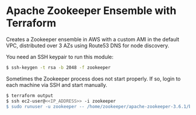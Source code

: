 # Apache Zookeeper Ensemble with Terraform

Creates a Zookeeper ensemble in AWS with a custom AMI in the default VPC, distributed over 3 AZs using Route53 DNS for node discovery.

You need an SSH keypair to run this module:
```bash
$ ssh-keygen -t rsa -b 2048 -f zookeeper
```

Sometimes the Zookeeper process does not start properly. If so, login to each machine
via SSH and start manually.

```bash
$ terraform output
$ ssh ec2-user@<<IP_ADDRESS>> -i zookeeper
$ sudo runuser -u zookeeper -- /home/zookeeper/apache-zookeeper-3.6.1/bin/zkServer.sh start
```
